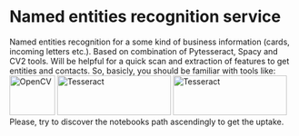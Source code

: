 # Named entities recognition service
Named entities recognition for a some kind of business information (cards, incoming letters etc.). Based on combination of Pytesseract, Spacy and CV2 tools. Will be helpful for a quick scan and extraction of features to get entities and contacts.
So, basicly, you should be familiar with tools like: \
<img title="OpenCV" width="80" height="70" src="https://raw.githubusercontent.com/wiki/opencv/opencv/logo/OpenCV_logo_no_text.png"> 
<img title="Tesseract" width="200" height="70" src="https://upload.wikimedia.org/wikipedia/commons/7/78/Tesseract_OCR_logo_%28Google%29.png"> 
<img title="Tesseract" width="200" height="70" src="https://upload.wikimedia.org/wikipedia/commons/8/88/SpaCy_logo.svg">
Please, try to discover the notebooks path ascendingly to get the uptake. 
